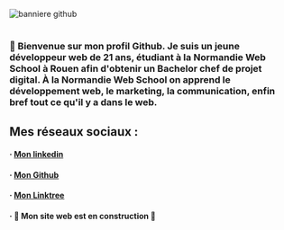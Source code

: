 ![banniere github](https://user-images.githubusercontent.com/103951666/223402709-3d689349-3731-4332-8a69-efd05578cbfd.jpg)

<h1 Bonjour, moi c'est Arthur ! 👋</h1>

<h3> 🌊 Bienvenue sur mon profil Github. Je suis un jeune développeur web de 21 ans, étudiant à la Normandie Web School à Rouen afin d'obtenir un Bachelor chef de projet digital. À la Normandie Web School on apprend le développement web, le marketing, la communication, enfin bref tout ce qu'il y a dans le web.</h2>

<h2> Mes réseaux sociaux : </h2>

#### · [Mon linkedin](https://www.linkedin.com/in/arthur-philippe)
#### · [Mon Github](https://github.com/Voltoxx)
#### · [Mon Linktree](https://linktr.ee/arthur_philippe)
#### · 🚧 Mon site web est en construction 🚧
